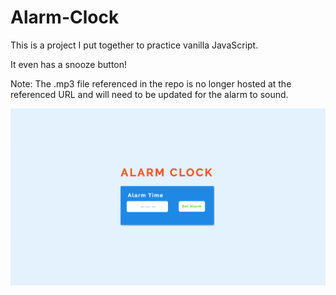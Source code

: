 # Alarm-Clock

This is a project I put together to practice vanilla JavaScript.

It even has a snooze button! 

Note: The .mp3 file referenced in the repo is no longer hosted at the referenced URL and will need to be updated for the alarm to sound.

![alt text](/img/alarmclock.png "Alarm Clock Screenshot")
